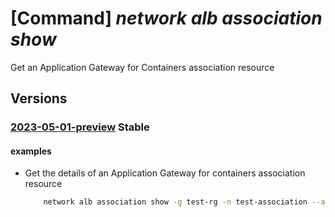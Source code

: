 # [Command] _network alb association show_

Get an Application Gateway for Containers association resource

## Versions

### [2023-05-01-preview](/Resources/mgmt-plane/L3N1YnNjcmlwdGlvbnMve30vcmVzb3VyY2Vncm91cHMve30vcHJvdmlkZXJzL21pY3Jvc29mdC5zZXJ2aWNlbmV0d29ya2luZy90cmFmZmljY29udHJvbGxlcnMve30vYXNzb2NpYXRpb25zL3t9/2023-05-01-preview.xml) **Stable**

<!-- mgmt-plane /subscriptions/{}/resourcegroups/{}/providers/microsoft.servicenetworking/trafficcontrollers/{}/associations/{} 2023-05-01-preview -->

#### examples

- Get the details of an Application Gateway for containers association resource
    ```bash
        network alb association show -g test-rg -n test-association --alb-name test-alb
    ```
